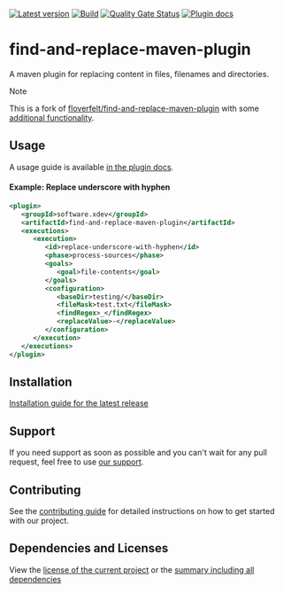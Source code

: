 [![Latest version](https://img.shields.io/maven-central/v/software.xdev/find-and-replace-maven-plugin?logo=apache%20maven)](https://mvnrepository.com/artifact/software.xdev/find-and-replace-maven-plugin)
[![Build](https://img.shields.io/github/actions/workflow/status/xdev-software/find-and-replace-maven-plugin/check-build.yml?branch=develop)](https://github.com/xdev-software/find-and-replace-maven-plugin/actions/workflows/check-build.yml?query=branch%3Adevelop)
[![Quality Gate Status](https://sonarcloud.io/api/project_badges/measure?project=xdev-software_find-and-replace-maven-plugin&metric=alert_status)](https://sonarcloud.io/dashboard?id=xdev-software_find-and-replace-maven-plugin)
[![Plugin docs](https://img.shields.io/badge/Plugin-docs-017cee?logo=apachemaven)](https://xdev-software.github.io/find-and-replace-maven-plugin/plugin-info)

# find-and-replace-maven-plugin

A maven plugin for replacing content in files, filenames and directories.

> [!NOTE]
> This is a fork of [floverfelt/find-and-replace-maven-plugin](https://github.com/floverfelt/find-and-replace-maven-plugin) with some [additional functionality](CHANGELOG.md#100).

## Usage
A usage guide is available [in the plugin docs](https://xdev-software.github.io/find-and-replace-maven-plugin/plugin-info).

#### Example: Replace underscore with hyphen
```xml
<plugin>
   <groupId>software.xdev</groupId>
   <artifactId>find-and-replace-maven-plugin</artifactId>
   <executions>
      <execution>
         <id>replace-underscore-with-hyphen</id>
         <phase>process-sources</phase>
         <goals>
            <goal>file-contents</goal>
         </goals>
         <configuration>
            <baseDir>testing/</baseDir>
            <fileMask>test.txt</fileMask>
            <findRegex>_</findRegex>
            <replaceValue>-</replaceValue>
         </configuration>
      </execution>
   </executions>
</plugin>
```

## Installation
[Installation guide for the latest release](https://github.com/xdev-software/find-and-replace-maven-plugin/releases/latest#Installation)

## Support
If you need support as soon as possible and you can't wait for any pull request, feel free to use [our support](https://xdev.software/en/services/support).

## Contributing
See the [contributing guide](./CONTRIBUTING.md) for detailed instructions on how to get started with our project.

## Dependencies and Licenses
View the [license of the current project](LICENSE) or the [summary including all dependencies](https://xdev-software.github.io/find-and-replace-maven-plugin/dependencies)
